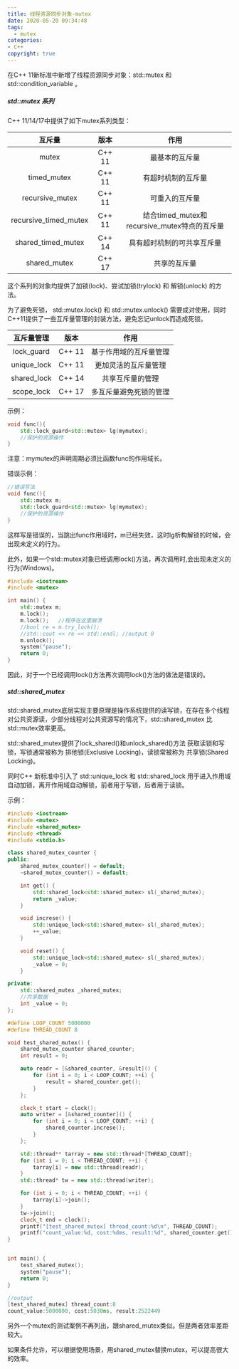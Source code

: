```yaml
---
title: 线程资源同步对象-mutex
date: 2020-05-20 09:34:48
tags:
  - mutex
categories: 
- C++
copyright: true
---
```


在C++ 11新标准中新增了线程资源同步对象：std::mutex 和 std::condition_variable 。

##### std::mutex 系列

C++ 11/14/17中提供了如下mutex系列类型：

|        互斥量         |  版本  |                     作用                     |
| :-------------------: | :----: | :------------------------------------------: |
|         mutex         | C++ 11 |                最基本的互斥量                |
|      timed_mutex      | C++ 11 |              有超时机制的互斥量              |
|    recursive_mutex    | C++ 11 |                可重入的互斥量                |
| recursive_timed_mutex | C++ 11 | 结合timed_mutex和recursive_mutex特点的互斥量 |
|  shared_timed_mutex   | C++ 14 |          具有超时机制的可共享互斥量          |
|     shared_mutex      | C++ 17 |                 共享的互斥量                 |

这个系列的对象均提供了加锁(lock)、尝试加锁(trylock) 和 解锁(unlock) 的方法。

为了避免死锁， std::mutex.lock() 和 std::mutex.unlock() 需要成对使用，同时C++11提供了一些互斥量管理的封装方法，避免忘记unlock而造成死锁。

| 互斥量管理  |  版本  |          作用          |
| :---------: | :----: | :--------------------: |
| lock_guard  | C++ 11 | 基于作用域的互斥量管理 |
| unique_lock | C++ 11 |  更加灵活的互斥量管理  |
| shared_lock | C++ 14 |    共享互斥量的管理    |
| scope_lock  | C++ 17 | 多互斥量避免死锁的管理 |

示例：

```C++
void func(){
	std::lock_guard<std::mutex> lg(mymutex);
	//保护的资源操作
}
```

注意：mymutex的声明周期必须比函数func的作用域长。

错误示例：

```C++
//错误写法
void func(){
	std::mutex m;
	std::lock_guard<std::mutex> lg(mymutex);
	//保护的资源操作
}
```

这样写是错误的，当跳出func作用域时，m已经失效，这时lg析构解锁的时候，会出现未定义的行为。

此外，如果一个std::mutex对象已经调用lock()方法，再次调用时,会出现未定义的行为(Windows)。

```C++
#include <iostream>
#include <mutex>

int main() {
	std::mutex m;
	m.lock();
	m.lock();	//程序在这里崩溃
	//bool re = m.try_lock();
	//std::cout << re << std::endl;	//output 0
	m.unlock();
	system("pause");
	return 0;
}
```

因此，对于一个已经调用lock()方法再次调用lock()方法的做法是错误的。

##### std::shared_mutex

std::shared_mutex底层实现主要原理是操作系统提供的读写锁，在存在多个线程对公共资源读，少部分线程对公共资源写的情况下，std::shared_mutex 比 std::mutex效率更高。

std::shared_mutex提供了lock_shared()和unlock_shared()方法 获取读锁和写锁，写锁通常被称为 排他锁(Exclusive Locking)，读锁常被称为 共享锁(Shared Locking)。

同时C++ 新标准中引入了 std::unique_lock 和 std::shared_lock 用于进入作用域自动加锁，离开作用域自动解锁，前者用于写锁，后者用于读锁。

示例：

```C++
#include <iostream>
#include <mutex>
#include <shared_mutex>
#include <thread>
#include <stdio.h>

class shared_mutex_counter {
public:
	shared_mutex_counter() = default;
	~shared_mutex_counter() = default;

	int get() {
		std::shared_lock<std::shared_mutex> sl(_shared_mutex);
		return _value;
	}

	void increse() {
		std::unique_lock<std::shared_mutex> sl(_shared_mutex);
		++_value;
	}

	void reset() {
		std::unique_lock<std::shared_mutex> sl(_shared_mutex);
		_value = 0;
	}

private:
	std::shared_mutex _shared_mutex;
	//共享数据
	int _value = 0;
};

#define LOOP_COUNT 5000000
#define THREAD_COUNT 8

void test_shared_mutex() {
	shared_mutex_counter shared_counter;
	int result = 0;

	auto readr = [&shared_counter, &result]() {
		for (int i = 0; i < LOOP_COUNT; ++i) {
			result = shared_counter.get();
		}
	};

	clock_t start = clock();
	auto writer = [&shared_counter]() {
		for (int i = 0; i < LOOP_COUNT; ++i) {
			shared_counter.increse();
		}
	};

	std::thread** tarray = new std::thread*[THREAD_COUNT];
	for (int i = 0; i < THREAD_COUNT; ++i) {
		tarray[i] = new std::thread(readr);
	}
	std::thread* tw = new std::thread(writer);

	for (int i = 0; i < THREAD_COUNT; ++i) {
		tarray[i]->join();
	}
	tw->join();
	clock_t end = clock();
	printf("[test_shared_mutex] thread_count:%d\n", THREAD_COUNT);
	printf("count_value:%d, cost:%dms, result:%d", shared_counter.get(), end - start, result);
}


int main() {
	test_shared_mutex();
	system("pause");
	return 0;
}

//output
[test_shared_mutex] thread_count:8
count_value:5000000, cost:5030ms, result:2522449
```

另外一个mutex的测试案例不再列出，跟shared_mutex类似。但是两者效率差距较大。

如果条件允许，可以根据使用场景，用shared_mutex替换mutex，可以提高很大的效率。

